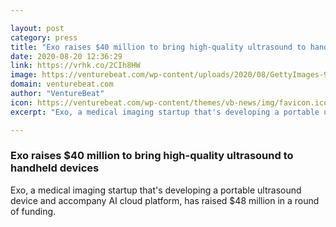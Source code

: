 ```yaml
---

layout: post
category: press
title: "Exo raises $40 million to bring high-quality ultrasound to handheld devices"
date: 2020-08-20 12:36:29
link: https://vrhk.co/2CIh8HW
image: https://venturebeat.com/wp-content/uploads/2020/08/GettyImages-930104874.jpg?w=1200&strip=all
domain: venturebeat.com
author: "VentureBeat"
icon: https://venturebeat.com/wp-content/themes/vb-news/img/favicon.ico
excerpt: "Exo, a medical imaging startup that's developing a portable ultrasound device and accompany AI cloud platform, has raised $48 million in a round of funding. "

---
```


### Exo raises $40 million to bring high-quality ultrasound to handheld devices

Exo, a medical imaging startup that's developing a portable ultrasound device and accompany AI cloud platform, has raised $48 million in a round of funding. 